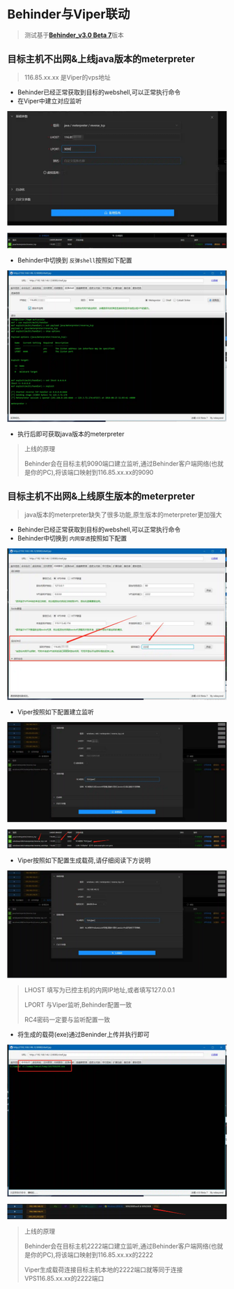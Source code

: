 # Behinder与Viper联动

> 测试基于[**Behinder_v3.0 Beta 7**](https://github.com/rebeyond/Behinder/releases/tag/Behinder_v3.0_Beta_7)版本

## 目标主机不出网&上线java版本的meterpreter

> 116.85.xx.xx 是Viper的vps地址

+ Behinder已经正常获取到目标的webshell,可以正常执行命令
+ 在Viper中建立对应监听

![1617924893804-ecc88309-8e7f-4c9e-b2d2-a1ba74405881.webp](./img/sCfOgeBYwlL4Zzzr/1617924893804-ecc88309-8e7f-4c9e-b2d2-a1ba74405881-186122.webp)

![1617924928028-9ad8b449-f5df-4b5d-9298-d8ecc3ef4ef8.webp](./img/sCfOgeBYwlL4Zzzr/1617924928028-9ad8b449-f5df-4b5d-9298-d8ecc3ef4ef8-863148.webp)

+ Behinder中切换到 `反弹shell`按照如下配置

![1617925039013-6ae71567-b494-4a52-be8a-641e3a444775.webp](./img/sCfOgeBYwlL4Zzzr/1617925039013-6ae71567-b494-4a52-be8a-641e3a444775-293048.webp)

+ 执行后即可获取java版本的meterpreter

> 上线的原理
> 
> Behinder会在目标主机9090端口建立监听,通过Behinder客户端网络(也就是你的PC),将该端口映射到116.85.xx.xx的9090

## 目标主机不出网&上线原生版本的meterpreter

> java版本的meterpreter缺失了很多功能,原生版本的meterpreter更加强大

+ Behinder已经正常获取到目标的webshell,可以正常执行命令
+ Behinder中切换到 `内网穿透`按照如下配置

![1617925463774-8f633ec1-b29c-47f9-951c-cd15ad522848.webp](./img/sCfOgeBYwlL4Zzzr/1617925463774-8f633ec1-b29c-47f9-951c-cd15ad522848-536279.webp)

+ Viper按照如下配置建立监听

![1617926165066-e7382260-9fba-42de-a8e5-fa191e501870.webp](./img/sCfOgeBYwlL4Zzzr/1617926165066-e7382260-9fba-42de-a8e5-fa191e501870-494339.webp)

![1617926194558-bacb1988-8dc3-4e83-a69a-88b3e1e4eef1.webp](./img/sCfOgeBYwlL4Zzzr/1617926194558-bacb1988-8dc3-4e83-a69a-88b3e1e4eef1-208629.webp)

+ Viper按照如下配置生成载荷,请仔细阅读下方说明

![1617926224988-1aa0b66c-5e6c-44fd-873b-a27c8063d60e.webp](./img/sCfOgeBYwlL4Zzzr/1617926224988-1aa0b66c-5e6c-44fd-873b-a27c8063d60e-122395.webp)

> LHOST 填写为已控主机的内网IP地址,或者填写127.0.0.1
>
> LPORT 与Viper监听,Behinder配置一致
>
> RC4密码一定要与监听配置一致
>

+ 将生成的载荷(exe)通过Beninder上传并执行即可

![1617926414159-00f8ed3d-d113-4113-9674-7a507d68edee.webp](./img/sCfOgeBYwlL4Zzzr/1617926414159-00f8ed3d-d113-4113-9674-7a507d68edee-071720.webp)

![1617926439846-bdc1979b-fdfc-4501-90ee-7d6f435a2ee3.webp](./img/sCfOgeBYwlL4Zzzr/1617926439846-bdc1979b-fdfc-4501-90ee-7d6f435a2ee3-693316.webp)

> 上线的原理
>
> Behinder会在目标主机2222端口建立监听,通过Behinder客户端网络(也就是你的PC),将该端口映射到116.85.xx.xx的2222
>
> Viper生成载荷连接目标主机本地的2222端口就等同于连接VPS116.85.xx.xx的2222端口
